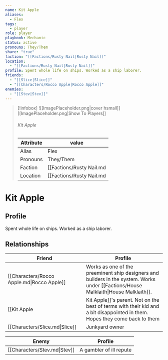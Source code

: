 ```yaml
---
name: Kit Apple
aliases:
  - Flex
tags:
  - player
role: player
playbook: Mechanic
status: active
pronouns: They/Them
share: "true"
faction: "[[Factions/Rusty Nail|Rusty Nail]]"
location:
  - "[[Factions/Rusty Nail|Rusty Nail]]"
profile: Spent whole life on ships. Worked as a ship laborer.
friends:
  - "[[Slice|Slice]]"
  - "[[Characters/Rocco Apple|Rocco Apple]]"
enemies:
  - "[[Stev|Stev]]"
---
```



> [!infobox]
> ![[ImagePlaceholder.png|cover hsmall]]
> [[ImagePlaceholder.png|Show To Players]]
> ###### Kit Apple
> Attribute |  value |
> ---|---|
> Alias | Flex
> Pronouns | They/Them
> Faction | [[Factions/Rusty Nail.md|Rusty Nail]]
> Location | [[Factions/Rusty Nail.md|Rusty Nail]] |

# Kit Apple
## Profile
Spent whole life on ships. Worked as a ship laborer.


## Relationships

| Friend                                     | Profile                                                                                                                                                                                                                                                            |
| ------------------------------------------ | ------------------------------------------------------------------------------------------------------------------------------------------------------------------------------------------------------------------------------------------------------------------ |
| [[Characters/Rocco Apple.md\|Rocco Apple]] | Works as one of the preeminent ship designers and builders in the system. Works under [[Factions/House Malklaith\|House Malklaith]].
 [[Kit Apple|Kit Apple]]'s parent. Not on the best of terms with their kid and a bit disappointed in them. Hopes they come back to them |
| [[Characters/Slice.md\|Slice]]             | Junkyard owner                                                                                                                                                                                                                                                     |


| Enemy                        | Profile                 |
| ---------------------------- | ----------------------- |
| [[Characters/Stev.md\|Stev]] | A gambler of ill repute |



